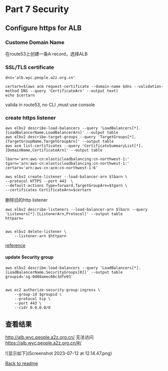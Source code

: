 # Part 7 Security

## Configure https for ALB
###  Custome Domain Name
在route53上创建一条A record，选择ALB

### SSL/TLS certificate
```
dns='alb.wyc.people.a2z.org.cn'
```
```
certarn=$(aws acm request-certificate --domain-name $dns --validation-method DNS --query 'CertificateArn' --output text)
echo $certarn
```
valida in route53, no CLI ,must use console
### create https listener
```
aws elbv2 describe-load-balancers --query 'LoadBalancers[*].[LoadBalancerName,LoadBalancerArn]' --output table
aws elbv2 describe-target-groups --query 'TargetGroups[*].[TargetGroupName,TargetGroupArn]' --output table
aws acm list-certificates --query 'CertificateSummaryList[*].[DomainName,CertificateArn]' --output table
```

```
lbarn='arn:aws-cn:elasticloadbalancing:cn-northwest-1:'
tgarn='arn:aws-cn:elasticloadbalancing:cn-northwest-1:'
certarn='arn:aws-cn:acm:cn-northwest-1:6'
```

```
aws elbv2 create-listener --load-balancer-arn $lbarn \
--protocol HTTPS --port 443  \
--default-actions Type=forward,TargetGroupArn=$tgarn \
--certificates CertificateArn=$certarn
```
删除旧的http listener
```
aws elbv2 describe-listeners --load-balancer-arn $lbarn --query 'Listeners[*].[ListenerArn,Protocol]' --output table
httparn=
```
```

aws elbv2 delete-listener \
    --listener-arn $httparn

```

[reference](https://docs.aws.amazon.com/cli/latest/reference/elbv2/create-listener.html#:~:text=%2D%2D-,certificates,-(list))

#### update Security group


```
aws elbv2 describe-load-balancers --query 'LoadBalancers[*].[LoadBalancerName,SecurityGroups[0]]' --output table
groupid='sg-0d08aeec68c3dfe93'
```
```

aws ec2 authorize-security-group-ingress \
    --group-id $groupid \
    --protocol tcp \
    --port 443 \
    --cidr 0.0.0.0/0
```
## 查看结果
http://alb.wyc.people.a2z.org.cn/
无法访问
https://alb.wyc.people.a2z.org.cn/#/

![显示如下](Screenshot 2023-07-12 at 12.14.47.png)

[Back to readme](readme.md)
